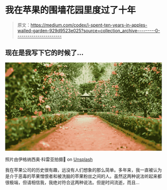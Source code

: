 # 我在苹果的围墙花园里度过了十年

> 原文：<https://medium.com/codex/i-spent-ten-years-in-apples-walled-garden-929d9523e025?source=collection_archive---------0----------------------->

## 现在是我写下它的时候了…

![](img/d540f68f11966b53c4f77e1465b1f038.png)

照片由伊格纳西奥·科雷亚拍摄🔴 on [Unsplash](https://unsplash.com?utm_source=medium&utm_medium=referral)

我在苹果公司的历史很有趣，远没有人们想象的那么简单。多年来，我一直被认为是介于恶毒的苹果憎恨者和被洗脑的苹果粉丝之间的人。虽然这两种说法听起来都很极端，但请相信我，我绝对符合这两种说法。但是时间流逝，而且…